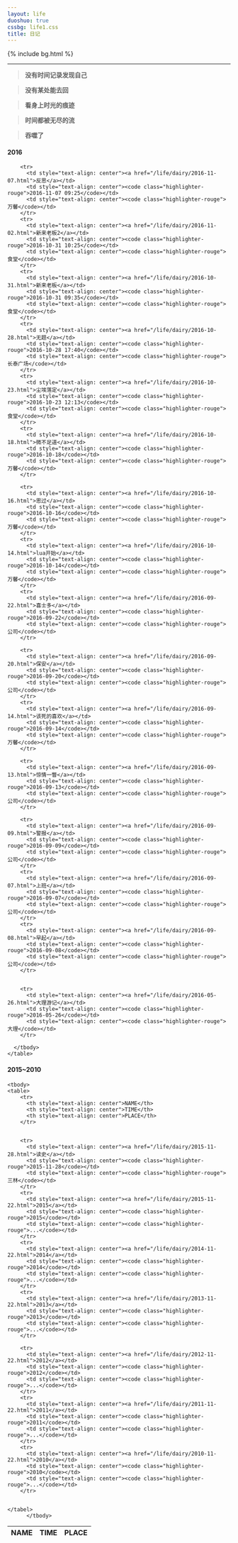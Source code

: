 ```yaml
---
layout: life
duoshuo: true
cssbg: life1.css
title: 日记
---      
```


{% include bg.html %}

-----------

> **没有时间记录发现自己**

>**没有某处能去回**

>**看身上时光的痕迹**

>**时间都被无尽的流**

>**吞噬了**

<div class='lifelog'>
  <h4 id="section-1">2016</h4>
	<table>
	  <thead>
		<tr>
		  <th style="text-align: center">NAME</th>
		  <th style="text-align: center">TIME</th>
		  <th style="text-align: center">PLACE</th>
		</tr>
	  </thead>
	  <tbody>


	  	<tr>
		  <td style="text-align: center"><a href="/life/dairy/2016-11-07.html">反思</a></td>	  
		  <td style="text-align: center"><code class="highlighter-rouge">2016-11-07 09:25</code></td>
		  <td style="text-align: center"><code class="highlighter-rouge">万馨</code></td>			  
		</tr>
	  	<tr>
		  <td style="text-align: center"><a href="/life/dairy/2016-11-02.html">新来老板2</a></td>	  
		  <td style="text-align: center"><code class="highlighter-rouge">2016-10-31 10:25</code></td>
		  <td style="text-align: center"><code class="highlighter-rouge">食堂</code></td>			  
		</tr>
	  	<tr>
		  <td style="text-align: center"><a href="/life/dairy/2016-10-31.html">新来老板</a></td>	  
		  <td style="text-align: center"><code class="highlighter-rouge">2016-10-31 09:35</code></td>
		  <td style="text-align: center"><code class="highlighter-rouge">食堂</code></td>			  
		</tr>
	  	<tr>
		  <td style="text-align: center"><a href="/life/dairy/2016-10-28.html">无题</a></td>	  
		  <td style="text-align: center"><code class="highlighter-rouge">2016-10-28 17:40</code></td>
		  <td style="text-align: center"><code class="highlighter-rouge">长泰广场</code></td>			  
		</tr>
	  	<tr>
		  <td style="text-align: center"><a href="/life/dairy/2016-10-23.html">尘埃落定</a></td>	  
		  <td style="text-align: center"><code class="highlighter-rouge">2016-10-23 12:13</code></td>
		  <td style="text-align: center"><code class="highlighter-rouge">食堂</code></td>			  
		</tr>
	  	<tr>
		  <td style="text-align: center"><a href="/life/dairy/2016-10-18.html">微不足道</a></td>	  
		  <td style="text-align: center"><code class="highlighter-rouge">2016-10-18</code></td>
		  <td style="text-align: center"><code class="highlighter-rouge">万馨</code></td>			  
		</tr>

	  	<tr>
		  <td style="text-align: center"><a href="/life/dairy/2016-10-16.html">思过</a></td>	  
		  <td style="text-align: center"><code class="highlighter-rouge">2016-10-16</code></td>
		  <td style="text-align: center"><code class="highlighter-rouge">万馨</code></td>			  
		</tr>
		<tr>
		  <td style="text-align: center"><a href="/life/dairy/2016-10-14.html">lua开始</a></td>	  
		  <td style="text-align: center"><code class="highlighter-rouge">2016-10-14</code></td>
		  <td style="text-align: center"><code class="highlighter-rouge">万馨</code></td>			  
		</tr>
		<tr>
		  <td style="text-align: center"><a href="/life/dairy/2016-09-22.html">喜士多</a></td>	  
		  <td style="text-align: center"><code class="highlighter-rouge">2016-09-22</code></td>
		  <td style="text-align: center"><code class="highlighter-rouge">公司</code></td>			  
		</tr>

		<tr>
		  <td style="text-align: center"><a href="/life/dairy/2016-09-20.html">保安</a></td>	  
		  <td style="text-align: center"><code class="highlighter-rouge">2016-09-20</code></td>
		  <td style="text-align: center"><code class="highlighter-rouge">公司</code></td>			  
		</tr>
		<tr>
		  <td style="text-align: center"><a href="/life/dairy/2016-09-14.html">该死的喜欢</a></td>	  
		  <td style="text-align: center"><code class="highlighter-rouge">2016-09-14</code></td>
		  <td style="text-align: center"><code class="highlighter-rouge">万馨</code></td>			  
		</tr>

		<tr>
		  <td style="text-align: center"><a href="/life/dairy/2016-09-13.html">惊情一瞥</a></td>	  
		  <td style="text-align: center"><code class="highlighter-rouge">2016-09-13</code></td>
		  <td style="text-align: center"><code class="highlighter-rouge">公司</code></td>			  
		</tr>

		<tr>
		  <td style="text-align: center"><a href="/life/dairy/2016-09-09.html">警报</a></td>	  
		  <td style="text-align: center"><code class="highlighter-rouge">2016-09-09</code></td>
		  <td style="text-align: center"><code class="highlighter-rouge">公司</code></td>			  
		</tr>	
		<tr>
		  <td style="text-align: center"><a href="/life/dairy/2016-09-07.html">上班</a></td>	  
		  <td style="text-align: center"><code class="highlighter-rouge">2016-09-07</code></td>
		  <td style="text-align: center"><code class="highlighter-rouge">公司</code></td>			  
		</tr>			
		<tr>
		  <td style="text-align: center"><a href="/life/dairy/2016-09-08.html">早起</a></td>	  
		  <td style="text-align: center"><code class="highlighter-rouge">2016-09-08</code></td>
		  <td style="text-align: center"><code class="highlighter-rouge">公司</code></td>			  
		</tr>			


		<tr>
		  <td style="text-align: center"><a href="/life/dairy/2016-05-26.html">大理游记</a></td>	  
		  <td style="text-align: center"><code class="highlighter-rouge">2016-05-26</code></td>
		  <td style="text-align: center"><code class="highlighter-rouge">大理</code></td>			  
		</tr>

	  </tbody>
	</table>
</div>

<div class='lifelog'>
  <h4 id="section-2">2015~2010</h4>

    <tbody>
	<table>
		<tr>
		  <th style="text-align: center">NAME</th>
		  <th style="text-align: center">TIME</th>
		  <th style="text-align: center">PLACE</th>
		</tr>
	

	  	<tr>
		  <td style="text-align: center"><a href="/life/dairy/2015-11-28.html">读史</a></td>	  
		  <td style="text-align: center"><code class="highlighter-rouge">2015-11-28</code></td>
		  <td style="text-align: center"><code class="highlighter-rouge">三林</code></td>			  
		</tr>
	  	<tr>
		  <td style="text-align: center"><a href="/life/dairy/2015-11-22.html">2015</a></td>	  
		  <td style="text-align: center"><code class="highlighter-rouge">2015</code></td>
		  <td style="text-align: center"><code class="highlighter-rouge">...</code></td>			  
		</tr>
	  	<tr>
		  <td style="text-align: center"><a href="/life/dairy/2014-11-22.html">2014</a></td>	  
		  <td style="text-align: center"><code class="highlighter-rouge">2014</code></td>
		  <td style="text-align: center"><code class="highlighter-rouge">...</code></td>			  
		</tr>
		<tr>
		  <td style="text-align: center"><a href="/life/dairy/2013-11-22.html">2013</a></td>	  
		  <td style="text-align: center"><code class="highlighter-rouge">2013</code></td>
		  <td style="text-align: center"><code class="highlighter-rouge">...</code></td>			  
		</tr>

		<tr>
		  <td style="text-align: center"><a href="/life/dairy/2012-11-22.html">2012</a></td>	  
		  <td style="text-align: center"><code class="highlighter-rouge">2012</code></td>
		  <td style="text-align: center"><code class="highlighter-rouge">...</code></td>			  
		</tr>
	  	<tr>
		  <td style="text-align: center"><a href="/life/dairy/2011-11-22.html">2011</a></td>	  
		  <td style="text-align: center"><code class="highlighter-rouge">2011</code></td>
		  <td style="text-align: center"><code class="highlighter-rouge">...</code></td>			  
		</tr>
	  	<tr>
		  <td style="text-align: center"><a href="/life/dairy/2010-11-22.html">2010</a></td>	  
		  <td style="text-align: center"><code class="highlighter-rouge">2010</code></td>
		  <td style="text-align: center"><code class="highlighter-rouge">...</code></td>			  
		</tr>


	</tabel>
		  </tbody>
</div>






